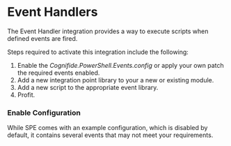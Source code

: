 # Event Handlers

The Event Handler integration provides a way to execute scripts when defined events are fired.

Steps required to activate this integration include the following:
 1. Enable the *Cognifide.PowerShell.Events.config* or apply your own patch the required events enabled.
 2. Add a new integration point library to your a new or existing module.
 3. Add a new script to the appropriate event library.
 4. Profit.
 
 ### Enable Configuration
 
 While SPE comes with an example configuration, which is disabled by default, it contains several events that may not meet your requirements. 


